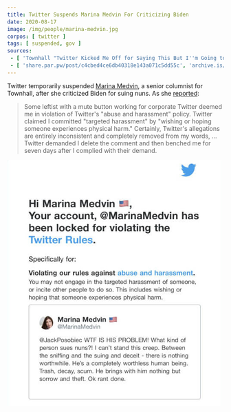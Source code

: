 ```yaml
---
title: Twitter Suspends Marina Medvin For Criticizing Biden
date: 2020-08-17
image: /img/people/marina-medvin.jpg
corpos: [ twitter ]
tags: [ suspended, gov ]
sources:
 - [ 'Townhall "Twitter Kicked Me Off for Saying This But I''m Going to Double Down" by Marina Medvin (19 Aug 2020)', 'archive.is/7X2U5' ]
 - [ 'share.par.pw/post/c4cbed4ce6db40318e143a071c5dd55c', 'archive.is/h34pF' ]
---
```


Twitter temporarily suspended [Marina Medvin](https://www.medvin.me/), a senior
columnist for Townhall, after she criticized Biden for suing nuns. As she
[reported](https://archive.is/7X2U5#selection-1203.51-1203.597):
> Some leftist with a mute button working for corporate Twitter deemed me in
> violation of Twitter's "abuse and harassment" policy. Twitter claimed I
> committed "targeted harassment" by "wishing or hoping someone experiences
> physical harm." Certainly, Twitter's allegations are entirely inconsistent
> and completely removed from my words, ... Twitter demanded I delete the
> comment and then benched me for seven days after I complied with their
> demand. 

![](notice.jpg)
